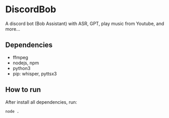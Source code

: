 # DiscordBob
A discord bot (Bob Assistant) with ASR, GPT, play music from Youtube, and more...

## Dependencies
- ffmpeg
- nodejs, npm
- python3
- pip: whisper, pyttsx3

## How to run
After install all dependencies, run:
```
node .
```